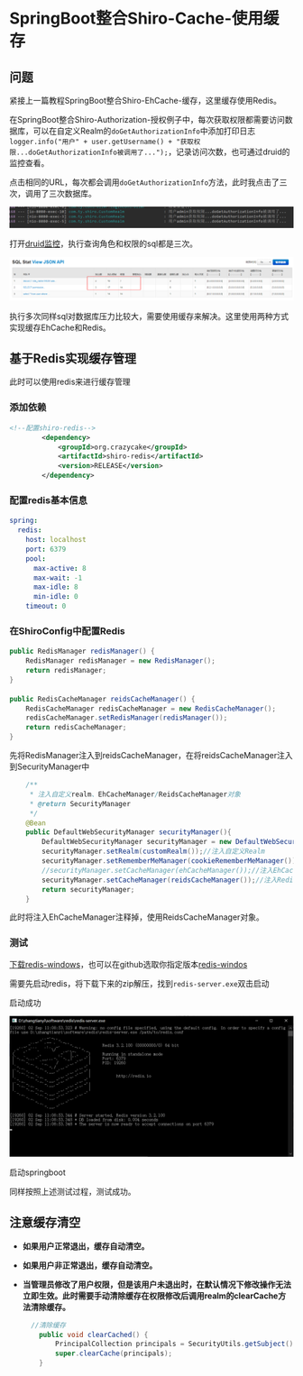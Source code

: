 # SpringBoot整合Shiro-Cache-使用缓存

## 问题

紧接上一篇教程SpringBoot整合Shiro-EhCache-缓存，这里缓存使用Redis。

在SpringBoot整合Shiro-Authorization-授权例子中，每次获取权限都需要访问数据库，可以在自定义Realm的`doGetAuthorizationInfo`中添加打印日志`logger.info("用户" + user.getUsername() + "获取权限...doGetAuthorizationInfo被调用了...");`，记录访问次数，也可通过druid的监控查看。

点击相同的URL，每次都会调用`doGetAuthorizationInfo`方法，此时我点击了三次，调用了三次数据库。

![1](./img/1.png)

打开[druid监控](http://localhost:8080/druid/sql.html)，执行查询角色和权限的sql都是三次。

![2](./img/2.png)

执行多次同样sql对数据库压力比较大，需要使用缓存来解决。这里使用两种方式实现缓存EhCache和Redis。

## 基于Redis实现缓存管理

此时可以使用redis来进行缓存管理

### 添加依赖

```xml
<!--配置shiro-redis-->
        <dependency>
            <groupId>org.crazycake</groupId>
            <artifactId>shiro-redis</artifactId>
            <version>RELEASE</version>
        </dependency>
```

### 配置redis基本信息

```yml
spring:
  redis:
    host: localhost
    port: 6379
    pool:
      max-active: 8
      max-wait: -1
      max-idle: 8
      min-idle: 0
    timeout: 0
```

### 在ShiroConfig中配置Redis

```java
public RedisManager redisManager() {
    RedisManager redisManager = new RedisManager();
    return redisManager;
}

public RedisCacheManager reidsCacheManager() {
    RedisCacheManager redisCacheManager = new RedisCacheManager();
    redisCacheManager.setRedisManager(redisManager());
    return redisCacheManager;
}
```

先将RedisManager注入到reidsCacheManager，在将reidsCacheManager注入到SecurityManager中

```java
    /**
     * 注入自定义realm、EhCacheManager/ReidsCacheManager对象
     * @return SecurityManager
     */
    @Bean
    public DefaultWebSecurityManager securityManager(){
        DefaultWebSecurityManager securityManager = new DefaultWebSecurityManager();
        securityManager.setRealm(customRealm());//注入自定义Realm
        securityManager.setRememberMeManager(cookieRememberMeManager());//注入RememberMeManager
        //securityManager.setCacheManager(ehCacheManager());//注入EhCacheManager
        securityManager.setCacheManager(reidsCacheManager());//注入RedisCacheManager
        return securityManager;
    }
```

此时将注入EhCacheManager注释掉，使用ReidsCacheManager对象。

### 测试

[下载redis-windows](https://github.com/microsoftarchive/redis/releases/download/win-3.2.100/Redis-x64-3.2.100.zip)，也可以在github选取你指定版本[redis-windos](https://github.com/microsoftarchive/redis/releases)

需要先启动redis，将下载下来的zip解压，找到`redis-server.exe`双击启动

启动成功

![6](./img/6.png)

启动springboot

同样按照上述测试过程，测试成功。

## 注意缓存清空

- **如果用户正常退出，缓存自动清空。**

- **如果用户非正常退出，缓存自动清空。**

- **当管理员修改了用户权限，但是该用户未退出时，在默认情况下修改操作无法立即生效。此时需要手动清除缓存在权限修改后调用realm的clearCache方法清除缓存。**

  ```java
    //清除缓存
      public void clearCached() {
          PrincipalCollection principals = SecurityUtils.getSubject().getPrincipals();
          super.clearCache(principals);
      }
  ```

  
  


